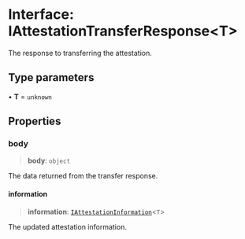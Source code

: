 # Interface: IAttestationTransferResponse\<T\>

The response to transferring the attestation.

## Type parameters

• **T** = `unknown`

## Properties

### body

> **body**: `object`

The data returned from the transfer response.

#### information

> **information**: [`IAttestationInformation`](IAttestationInformation.md)\<`T`\>

The updated attestation information.
